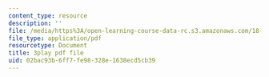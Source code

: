 ```yaml
---
content_type: resource
description: ''
file: /media/https%3A/open-learning-course-data-rc.s3.amazonaws.com/18-01sc-single-variable-calculus-fall-2010/02bac93b6ff7fe98328e1638ecd5cb39_PNTnmH6jsRI.pdf
file_type: application/pdf
resourcetype: Document
title: 3play pdf file
uid: 02bac93b-6ff7-fe98-328e-1638ecd5cb39
---
```

